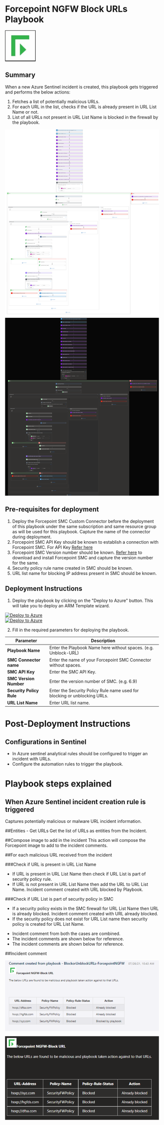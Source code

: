 # Forcepoint NGFW Block URLs Playbook

![forcepoint](../logo.jpg)

## Summary
 When a new Azure Sentinel incident is created, this playbook gets triggered and performs the below actions:
 1. Fetches a list of potentially malicious URLs.
 2. For each URL in the list, checks if the URL is already present in URL List Name or not.
 3. List of all URLs not present in URL List Name is blocked in the firewall by the playbook.

 ![Forcepoint](./Images/PlaybookdesignerLight.png)<br>
![Forcepoint](./Images/PlaybookdesignerDark.png)<br>


 ## Pre-requisites for deployment
 1. Deploy the Forcepoint SMC Custom Connector before the deployment of this playbook under the same subscription and same resource group as will be used for this playbook. Capture the name of the connector during deployment.
 2. Forcepoint SMC API Key should be known to establish a connection with Forcepoint SMC. For API Key [Refer here](http://www.websense.com/content/support/library/ngfw/v610/rfrnce/ngfw_6100_ug_smc-api_a_en-us.pdf )
 3. Forcepoint SMC Version number should be known. [Refer here](https://help.stonesoft.com/onlinehelp/StoneGate/SMC/) to download and install Forcepoint SMC and capture the version number for the same.
 4. Security policy rule name created in SMC should be known.
 5. URL list name for blocking IP address present in SMC should be known.


 ## Deployment Instructions
 1. Deploy the playbook by clicking on the "Deploy to Azure" button. This will take you to deploy an ARM Template wizard.

 [![Deploy to Azure](https://aka.ms/deploytoazurebutton)](https://portal.azure.us/#create/Microsoft.Template/uri/https%3A%2F%2Fraw.githubusercontent.com%2FAzure%2FAzure-Sentinel%2Fmaster%2FPlaybooks%2FForcepointNGFW%2FPlaybooks%2FBlockURLs-ForcepointNGFW%2Fazuredeploy.json)  
 [![Deploy to Azure](https://aka.ms/deploytoazuregovbutton)](https://portal.azure.us/#create/Microsoft.Template/uri/https%3A%2F%2Fraw.githubusercontent.com%2FAzure%2FAzure-Sentinel%2Fmaster%2FPlaybooks%2FForcepointNGFW%2FPlaybooks%2FBlockURLs-ForcepointNGFW%2Fazuredeploy.json)


 2. Fill in the required parameters for deploying the playbook.

 | Parameter  | Description |
| ------------- | ------------- |
| **Playbook Name** | Enter the Playbook Name here without spaces. (e.g. Unblock-URL) |
| **SMC Connector name**|Enter the name of your Forcepoint SMC Connector without spaces.|
| **SMC API Key**  | Enter the SMC API Key.  | 
| **SMC Version Number** | Enter the version number of SMC. (e.g. 6.9) |
| **Security Policy Rule** | Enter the Security Policy Rule name used for blocking or unblocking URLs.  |
| **URL List Name**|Enter URL list name.|


# Post-Deployment Instructions 

## Configurations in Sentinel
- In Azure sentinel analytical rules should be configured to trigger an incident with URLs. 
- Configure the automation rules to trigger the playbook.

# Playbook steps explained
## When Azure Sentinel incident creation rule is triggered
  Captures potentially malicious or malware URL incident information.

##Entities - Get URLs
Get the list of URLs as entities from the Incident.

##Compose image to add in the incident
This action will compose the Forcepoint image to add to the incident comments.

##For each malicious URL received from the incident

###Check if URL is present in URL List Name
* If URL is present in URL List Name then check if URL List is part of security policy rule.
* If URL is not present in URL List Name then add the URL to URL List Name. Incident comment created with URL blocked by Playbook.

###Check if URL List is part of security policy in SMC
*  If a security policy exists in the SMC firewall for URL List Name then URL is already blocked. Incident comment created with URL already blocked.
*  If the security policy does not exist for URL List name then security policy is created for URL List Name.

- Incident comment from both the cases are combined.
- The incident comments are shown below for reference.
- The incident comments are shown below for reference.

##Incident comment 

![forcepoint](./Images/IncidentCommentLight.png)

![forcepoint](./Images/IncidentCommentDark.png)


